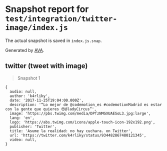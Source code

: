 # Snapshot report for `test/integration/twitter-image/index.js`

The actual snapshot is saved in `index.js.snap`.

Generated by [AVA](https://avajs.dev).

## twitter (tweet with image)

> Snapshot 1

    {
      audio: null,
      author: 'k4rliky',
      date: '2017-11-25T19:04:00.000Z',
      description: '“Lo mejor de @codemotion_es #codemotionMadrid es estar con la gente que quieres 😍@ladyCircus”',
      image: 'https://pbs.twimg.com/media/DPfzNMGXUAESoL3.jpg:large',
      lang: 'en',
      logo: 'https://abs.twimg.com/icons/apple-touch-icon-192x192.png',
      publisher: 'Twitter',
      title: 'Asume la realidad: no hay cuchara. on Twitter',
      url: 'https://twitter.com/k4rliky/status/934482867480121345',
      video: null,
    }
